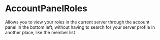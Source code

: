 # AccountPanelRoles

Allows you to view your roles in the current server through the account panel in the bottom left, without having to search for your server profile in another place, like the member list
